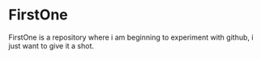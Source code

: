 FirstOne
========

FirstOne is a repository where i am beginning to experiment with github, i just want to give it a shot.
